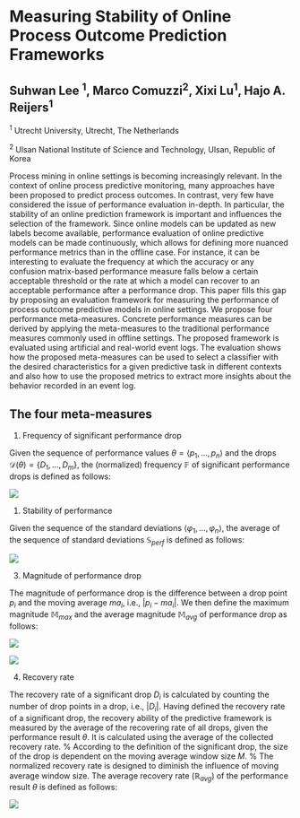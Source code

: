 # Measuring Stability of Online Process Outcome Prediction Frameworks
## Suhwan Lee <sup>1</sup>, Marco Comuzzi<sup>2</sup>, Xixi Lu<sup>1</sup>, Hajo A. Reijers<sup>1</sup>

<sup>1</sup> Utrecht University, Utrecht, The Netherlands

<sup>2</sup> Ulsan National Institute of Science and Technology, Ulsan, Republic of Korea

Process mining in online settings is becoming increasingly relevant. In the context of online process predictive monitoring, many approaches have been proposed to predict process outcomes. In contrast, very few have considered the issue of performance evaluation in-depth. In particular, the stability of an online prediction framework is important and influences the selection of the framework. 
Since online models can be updated as new labels become available, performance evaluation of online predictive models can be made continuously, which allows for defining more nuanced performance metrics than in the offline case. 
For instance, it can be interesting to evaluate the frequency at which the accuracy or any confusion matrix-based performance measure falls below a certain acceptable threshold or the rate at which a model can recover to an acceptable performance after a performance drop. 
This paper fills this gap by proposing an evaluation framework for measuring the performance of process outcome predictive models in online settings. We propose four performance meta-measures. Concrete performance measures can be derived by applying the meta-measures to the traditional performance measures commonly used in offline settings. 
The proposed framework is evaluated using artificial and real-world event logs. The evaluation shows how the proposed meta-measures can be used to select a classifier with the desired characteristics for a given predictive task in different contexts and also how to use the proposed metrics to extract more insights about the behavior recorded in an event log.  

## The four meta-measures

1. Frequency of significant performance drop

Given the sequence of performance values $\theta = \langle p_1, ..., p_n \rangle$ and the drops $\mathcal{D}(\theta) = \{D_1, ..., D_m\}$, the (normalized) frequency $\mathbb{F}$ of significant performance drops is defined as follows:


<img src=https://latex2png.com/pngs/267efd56023439c6aa5dded1628b17bc.png></img>

1. Stability of performance

Given the sequence of the standard deviations $\langle \varphi_1, ..., \varphi_n \rangle$, the average of the sequence of standard deviations $\mathbb{S}_{perf}$ is defined as follows: 

<img src=https://latex2png.com/pngs/6b7a2493257ece2b8c7cd164078ff7dc.png></img>

3. Magnitude of performance drop

The magnitude of performance drop is the difference between a drop point $p_{i}$ and the moving average $ma_i$, i.e., $\lvert p_i - ma_i \rvert$. 
We then define the maximum magnitude $\mathbb{M}_{max}$ and the average magnitude $\mathbb{M}_{avg}$ of performance drop as follows:

<img src=https://latex2png.com/pngs/5a68b7f18098af3b6762f8f81051e1ac.png></img>


<img src=https://latex2png.com/pngs/059edf0c13a65fd5369b4da093b8ec82.png></img>

4. Recovery rate

The recovery rate of a significant drop $D_{i}$ is calculated by counting the number of drop points in a drop, i.e., $\lvert D_{i} \rvert$. Having defined the recovery rate of a significant drop, the recovery ability of the predictive framework is measured by the average of the recovering rate of all drops, given the performance result $\theta$. It is calculated using the average of the collected recovery rate. 
% According to the definition of the significant drop, the size of the drop is dependent on the moving average window size $M$. 
% The normalized recovery rate is designed to diminish the influence of moving average window size. 
The average recovery rate ($\mathbb{R}_{avg}$) of the performance result $\theta$ is defined as follows:

<img src=https://latex2png.com/pngs/a65f835e5a380c61e305980581bdb6c1.png></img>


